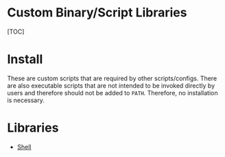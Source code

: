 # Custom Binary/Script Libraries
[TOC]


# Install
These are custom scripts that are required by other scripts/configs. There are
also executable scripts that are not intended to be invoked directly by users
and therefore should not be added to `PATH`. Therefore, no installation is
necessary.


# Libraries
- [Shell](shell/README.md)
